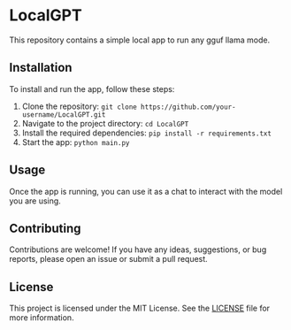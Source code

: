 
# LocalGPT

This repository contains a simple local app to run any gguf llama mode.

## Installation

To install and run the app, follow these steps:

1. Clone the repository: `git clone https://github.com/your-username/LocalGPT.git`
2. Navigate to the project directory: `cd LocalGPT`
3. Install the required dependencies: `pip install -r requirements.txt`
4. Start the app: `python main.py`

## Usage

Once the app is running, you can use it as a chat to interact with the model you are using.

## Contributing

Contributions are welcome! If you have any ideas, suggestions, or bug reports, please open an issue or submit a pull request.

## License

This project is licensed under the MIT License. See the [LICENSE](LICENSE) file for more information.
